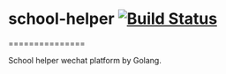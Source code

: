 # school-helper  [![Build Status](https://travis-ci.org/lndj/school-helper.svg?branch=master)](https://travis-ci.org/lndj/school-helper)
===============

School helper wechat platform by Golang.


